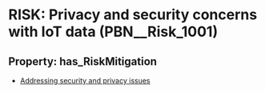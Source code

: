 # RISK: __Privacy and security concerns with IoT data__ (PBN__Risk_1001)

## Property: has_RiskMitigation

* [Addressing security and privacy issues](PBN__RiskMitigation_1423)

